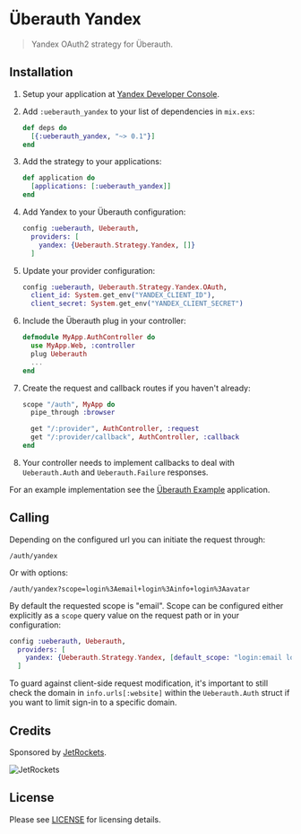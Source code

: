 # Überauth Yandex

> Yandex OAuth2 strategy for Überauth.

## Installation

1. Setup your application at [Yandex Developer Console](https://console.developers.yandex.com/home).

1. Add `:ueberauth_yandex` to your list of dependencies in `mix.exs`:

    ```elixir
    def deps do
      [{:ueberauth_yandex, "~> 0.1"}]
    end
    ```

1. Add the strategy to your applications:

    ```elixir
    def application do
      [applications: [:ueberauth_yandex]]
    end
    ```

1. Add Yandex to your Überauth configuration:

    ```elixir
    config :ueberauth, Ueberauth,
      providers: [
        yandex: {Ueberauth.Strategy.Yandex, []}
      ]
    ```

1.  Update your provider configuration:

    ```elixir
    config :ueberauth, Ueberauth.Strategy.Yandex.OAuth,
      client_id: System.get_env("YANDEX_CLIENT_ID"),
      client_secret: System.get_env("YANDEX_CLIENT_SECRET")
    ```

1.  Include the Überauth plug in your controller:

    ```elixir
    defmodule MyApp.AuthController do
      use MyApp.Web, :controller
      plug Ueberauth
      ...
    end
    ```

1.  Create the request and callback routes if you haven't already:

    ```elixir
    scope "/auth", MyApp do
      pipe_through :browser

      get "/:provider", AuthController, :request
      get "/:provider/callback", AuthController, :callback
    end
    ```

1. Your controller needs to implement callbacks to deal with `Ueberauth.Auth` and `Ueberauth.Failure` responses.

For an example implementation see the [Überauth Example](https://github.com/ueberauth/ueberauth_example) application.

## Calling

Depending on the configured url you can initiate the request through:

    /auth/yandex

Or with options:

    /auth/yandex?scope=login%3Aemail+login%3Ainfo+login%3Aavatar

By default the requested scope is "email". Scope can be configured either explicitly as a `scope` query value on the request path or in your configuration:

```elixir
config :ueberauth, Ueberauth,
  providers: [
    yandex: {Ueberauth.Strategy.Yandex, [default_scope: "login:email login:info"]}
  ]
```

To guard against client-side request modification, it's important to still check the domain in `info.urls[:website]` within the `Ueberauth.Auth` struct if you want to limit sign-in to a specific domain.

## Credits

Sponsored by [JetRockets](http://www.jetrockets.pro).

![JetRockets](http://jetrockets.pro/jetrockets-white.png)

## License

Please see [LICENSE](https://github.com/romul/ueberauth_yandex/blob/master/LICENSE) for licensing details.
